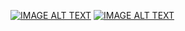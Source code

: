 [![IMAGE ALT TEXT](http://img.youtube.com/vi/KYyPFfTrzfk/0.jpg)](https://www.youtube.com/watch?v=KYyPFfTrzfk "C語言程式設計第四周")
[![IMAGE ALT TEXT](http://img.youtube.com/vi/nRaDVuKG4RE/0.jpg)](https://www.youtube.com/watch?v=nRaDVuKG4RE "C語言程式設計第四周2")
